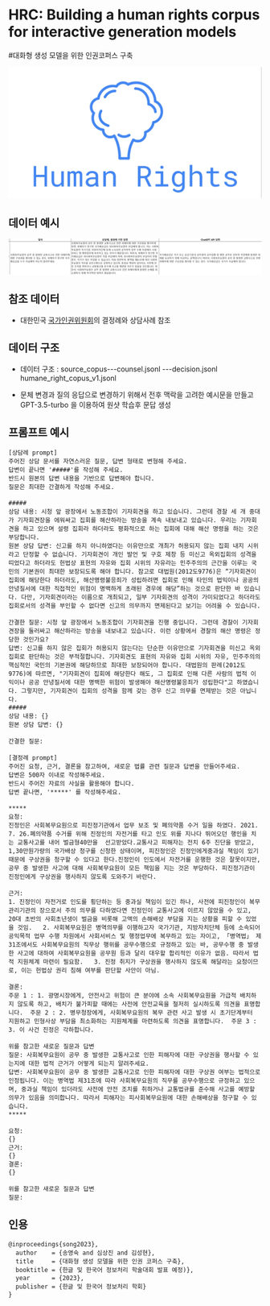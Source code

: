 # HRC: Building a human rights corpus for interactive generation models
#대화형 생성 모델을 위한 인권코퍼스 구축

![logo](./hr.jpg)



## 데이터 예시    

![pic](./hrc.png)



## 참조 데이터   

-  대한민국 [국가인권위원회](https://case.humanrights.go.kr/dici/diciList.do)의 결정례와 상담사례 참조


## 데이터 구조   

- 데이터 구조 : source_copus---counsel.jsonl
                         ---decision.jsonl
              humane_right_copus_v1.jsonl 
              

-  문체 변경과 질의 응답으로 변경하기 위해서 전후 맥락을 고려한 예시문을 만들고 GPT-3.5-turbo 을 이용하여 원샷 학습후 문답 생성 


## 프롬프트 예시

```
[상담례 prompt]
주어진 상담 문서를 자연스러운 질문, 답변 형태로 변형해 주세요.
답변이 끝나면 '#####'를 작성해 주세요.
반드시 원본의 답변 내용을 기반으로 답변해야 합니다.
질문은 최대한 간결하게 작성해 주세요.

#####
상담 내용: 시청 앞 광장에서 노동조합이 기자회견을 하고 있습니다. 그런데 경찰 세 개 중대가 기자회견장을 에워싸고 집회를 해산하라는 방송을 계속 내보내고 있습니다. 우리는 기자회견을 하고 있으며 설령 집회라 하더라도 평화적으로 하는 집회에 대해 해산 명령을 하는 것은 부당합니다.
원본 상담 답변: 신고를 하지 아니하였다는 이유만으로 개최가 허용되지 않는 집회 내지 시위라고 단정할 수 없습니다. 기자회견이 개인 발언 및 구호 제창 등 미신고 옥외집회의 성격을 띠었다고 하더라도 헌법상 표현의 자유와 집회 시위의 자유라는 민주주의의 근간을 이루는 국민의 기본권이 최대한 보장되도록 해야 합니다. 참고로 대법원(2012도9776)은 “기자회견이 집회에 해당한다 하더라도, 해산명령불응죄가 성립하려면 집회로 인해 타인의 법익이나 공공의 안녕질서에 대한 직접적인 위험이 명백하게 초래된 경우에 해당”하는 것으로 판단한 바 있습니다. 다만, 기자회견이라는 이름으로 개최되고, 일부 기자회견의 성격이 가미되었다고 하더라도 집회로서의 성격을 부인할 수 없다면 신고의 의무까지 면제된다고 보기는 어려울 수 있습니다.

간결한 질문: 시청 앞 광장에서 노동조합이 기자회견을 진행 중입니다. 그런데 경찰이 기자회견장을 둘러싸고 해산하라는 방송을 내보내고 있습니다. 이런 상황에서 경찰의 해산 명령은 정당한 것인가요?
답변: 신고를 하지 않은 집회가 허용되지 않는다는 단순한 이유만으로 기자회견을 미신고 옥외집회로 판단하는 것은 부적절합니다. 기자회견도 표현의 자유와 집회 시위의 자유, 민주주의의 핵심적인 국민의 기본권에 해당하므로 최대한 보장되어야 합니다. 대법원의 판례(2012도9776)에 따르면, "기자회견이 집회에 해당한다 해도, 그 집회로 인해 다른 사람의 법적 이익이나 공공 안녕질서에 대한 명백한 위험이 발생해야 해산명령불응죄가 성립한다"고 하였습니다. 그렇지만, 기자회견이 집회의 성격을 함께 갖는 경우 신고 의무를 면제받는 것은 아닙니다.
#####
상담 내용: {}
원본 상담 답변: {}

간결한 질문:

[결정례 prompt]
주어진 요청, 근거, 결론을 참고하여, 새로운 법률 관련 질문과 답변을 만들어주세요.
답변은 500자 이내로 작성해주세요.
반드시 주어진 자료의 사실을 활용해야 합니다.
답변 끝나면, '*****' 를 작성해주세요.

*****
요청: 
진정인은 사회복무요원으로 피진정기관에서 업무 보조 및 폐의약품 수거 일을 하였다. 2021. 7. 26.폐의약품 수거를 위해 진정인의 자전거를 타고 인도 위를 지나다 뛰어오던 행인을 치는 교통사고를 내어 벌금형40만을  선고받았다.교통사고 피해자는 전치 6주 진단을 받았고, 1,30만원가량의 국가배상 청구를 신청한 상태이며, 피진정인은 진정인에게중과실 책임이 있기 때문에 구상권을 청구할 수 있다고 한다.진정인이 인도에서 자전거를 운행한 것은 잘못이지만, 공무 중 발생한 사고에 대해 사회복무요원이 모든 책임을 지는 것은 부당하다. 피진정기관이 진정인에게 구상권을 행사하지 않도록 도와주기 바란다.

근거: 
1. 진정인이 자전거로 인도를 횡단하는 등 중과실 책임이 있긴 하나, 사전에 피진정인이 복무관리기관의 장으로서 주의 의무를 다하였다면 진정인이 교통사고에 이르지 않았을 수 있고, 20대 초반의 사회초년생이 벌금을 비롯해 고액의 손해배상 부담을 지는 상황을 피할 수 있었을 것임.   2. 사회복무요원은 병역의무를 이행하고자 국가기관, 지방자치단체 등에 소속되어 공익목적 업무 수행 차원에서 사회서비스 및 행정업무에 복무하고 있는 자이고, 「병역법」 제31조에서도 사회복무요원의 직무상 행위를 공무수행으로 규정하고 있는 바, 공무수행 중 발생한 사고에 대하여 사회복무요원을 공무원 등과 달리 대우할 합리적인 이유가 없음. 따라서 법적 지원체계 마련이 필요함.   3. 진정 취지가 구상권을 행사하지 않도록 해달라는 요청이므로, 이는 헌법상 권리 침해 여부를 판단할 사안이 아님.

결론: 
주문 1 : 1. 광명시장에게, 안전사고 위험이 큰 분야에 소속 사회복무요원을 가급적 배치하지 않도록 하고, 배치가 불가피할 때에는 사전에 안전교육을 철저히 실시하도록 의견을 표명합니다.  주문 2 : 2. 병무청장에게, 사회복무요원의 복무 관련 사고 발생 시 초기단계부터 지원하고 민형사상 부담을 최소화하는 지원체계를 마련하도록 의견을 표명합니다.  주문 3 : 3. 이 사건 진정은 각하합니다.

위를 참고한 새로운 질문과 답변
질문: 사회복무요원이 공무 중 발생한 교통사고로 인한 피해자에 대한 구상권을 행사할 수 있는지에 대한 법적 근거가 어떻게 되는지 알려주세요.
답변: 사회복무요원이 공무 중 발생한 교통사고로 인한 피해자에 대한 구상권 여부는 법적으로 인정됩니다. 이는 병역법 제31조에 따라 사회복무요원의 직무를 공무수행으로 규정하고 있으며, 중과실 책임이 있더라도 사전에 안전 조치를 취하거나 교통법규를 준수해 사고를 예방할 의무가 있음을 의미합니다. 따라서 피해자는 피사회복무요원에 대한 손해배상을 청구할 수 있습니다.
*****

요청:
{}
근거:
{}
결론:
{}

위를 참고한 새로운 질문과 답변
질문:

```

## 인용

```
@inproceedings{song2023},      
  author    = {송영숙 and 심상진 and 김성현},  
  title     = {대화형 생성 모델을 위한 인권 코퍼스 구축},
  booktitle = {한글 및 한국어 정보처리 학술대회 발표 예정)},
  year      = {2023},
  publisher = {한글 및 한국어 정보처리 학회}
}
```
